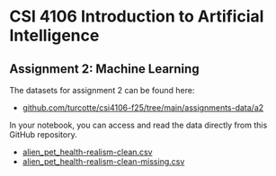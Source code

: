 # CSI 4106 Introduction to Artificial Intelligence

## Assignment 2: Machine Learning

The datasets for assignment 2 can be found here:

- [github.com/turcotte/csi4106-f25/tree/main/assignments-data/a2](https://github.com/turcotte/csi4106-f25/tree/main/assignments-data/a2)

In your notebook, you can access and read the data directly from this GitHub repository.

- [alien_pet_health-realism-clean.csv](https://raw.githubusercontent.com/turcotte/csi4106-f25/main/assignments-data/a2/alien_pet_health-realism-clean.csv)
- [alien_pet_health-realism-clean-missing.csv](https://raw.githubusercontent.com/turcotte/csi4106-f25/main/assignments-data/a2/alien_pet_health-realism-clean-missing.csv)